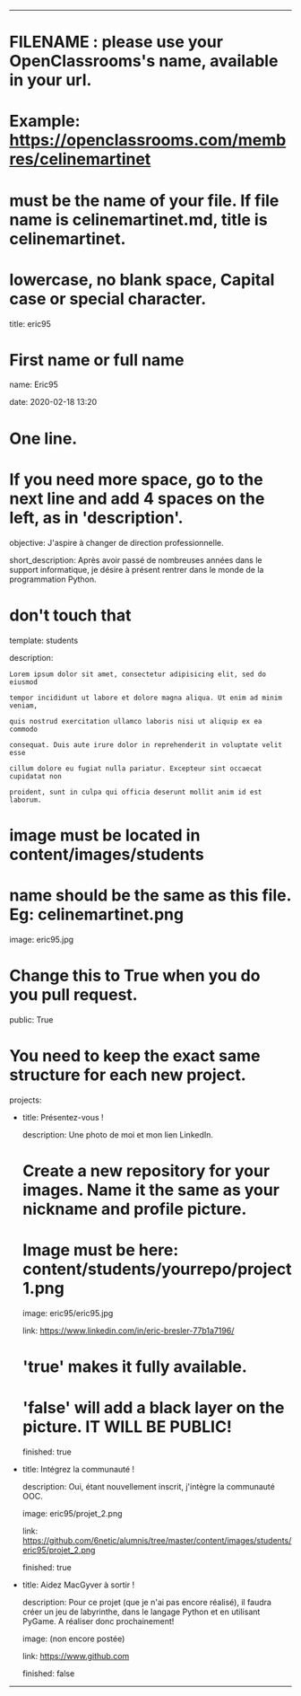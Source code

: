 ---


# FILENAME : please use your OpenClassrooms's name, available in your url.

# Example: https://openclassrooms.com/membres/celinemartinet

# must be the name of your file. If file name is celinemartinet.md, title is celinemartinet.

# lowercase, no blank space, Capital case or special character.

title: eric95


# First name or full name

name: Eric95

date: 2020-02-18 13:20


# One line.

# If you need more space, go to the next line and add 4 spaces on the left, as in 'description'.

objective: J'aspire à changer de direction professionnelle.

short_description: Après avoir passé de nombreuses années dans le support informatique, je désire à présent rentrer dans le monde de la programmation Python.


# don't touch that

template: students

description:

    Lorem ipsum dolor sit amet, consectetur adipisicing elit, sed do eiusmod

    tempor incididunt ut labore et dolore magna aliqua. Ut enim ad minim veniam,

    quis nostrud exercitation ullamco laboris nisi ut aliquip ex ea commodo

    consequat. Duis aute irure dolor in reprehenderit in voluptate velit esse

    cillum dolore eu fugiat nulla pariatur. Excepteur sint occaecat cupidatat non

    proident, sunt in culpa qui officia deserunt mollit anim id est laborum.


# image must be located in content/images/students

# name should be the same as this file. Eg: celinemartinet.png

image: eric95.jpg


# Change this to True when you do you pull request.

public: True


# You need to keep the exact same structure for each new project.

projects:

  - title: Présentez-vous !

    description: Une photo de moi et mon lien LinkedIn.

    # Create a new repository for your images. Name it the same as your nickname and profile picture.

    # Image must be here: content/students/yourrepo/project1.png

    image: eric95/eric95.jpg

    link: https://www.linkedin.com/in/eric-bresler-77b1a7196/

    # 'true' makes it fully available.

    # 'false' will add a black layer on the picture. IT WILL BE PUBLIC!

    finished: true

  - title: Intégrez la communauté !

    description: Oui, étant nouvellement inscrit, j'intègre la communauté OOC. 

    image: eric95/projet_2.png

    link: https://github.com/6netic/alumnis/tree/master/content/images/students/eric95/projet_2.png

    finished: true

  - title: Aidez MacGyver à sortir !

    description: Pour ce projet (que je n'ai pas encore réalisé), il faudra créer un jeu de labyrinthe, dans le langage Python et en utilisant PyGame. A réaliser donc prochainement!

    image: (non encore postée)

    link: https://www.github.com

    finished: false

---